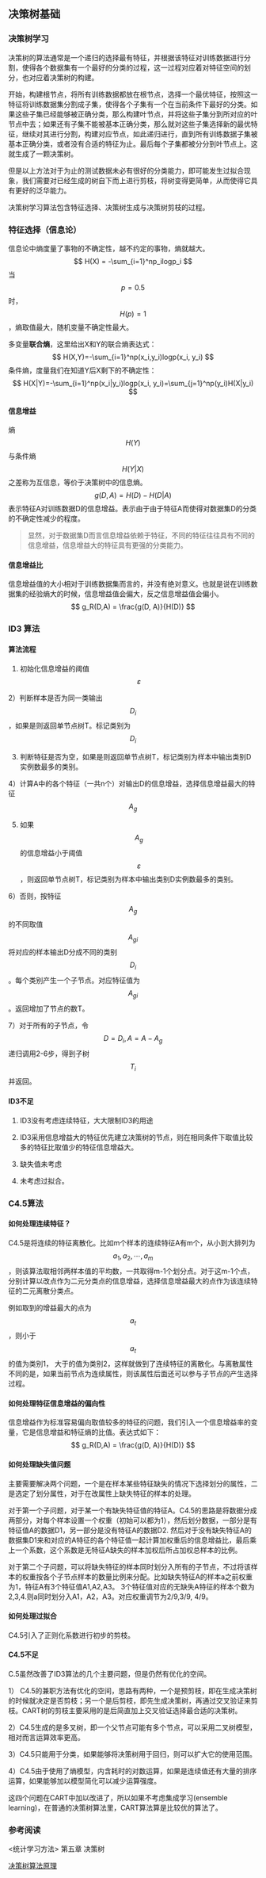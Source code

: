 ## 决策树基础
### 决策树学习
决策树的算法通常是一个递归的选择最有特征，并根据该特征对训练数据进行分割，使得各个数据集有一个最好的分类的过程，这一过程对应着对特征空间的划分，也对应着决策树的构建。

开始，构建根节点，将所有训练数据都放在根节点，选择一个最优特征，按照这一特征将训练数据集分割成子集，使得各个子集有一个在当前条件下最好的分类。如果这些子集已经能够被正确分类，那么构建叶节点，并将这些子集分到所对应的叶节点中去；如果还有子集不能被基本正确分类，那么就对这些子集选择新的最优特征，继续对其进行分割，构建对应节点，如此递归进行，直到所有训练数据子集被基本正确分类，或者没有合适的特征为止。最后每个子集都被分分到叶节点上。这就生成了一颗决策树。

但是以上方法对于为止的测试数据未必有很好的分类能力，即可能发生过拟合现象，我们需要对已经生成的树自下而上进行剪枝，将树变得更简单，从而使得它具有更好的泛华能力。

决策树学习算法包含特征选择、决策树生成与决策树剪枝的过程。

### 特征选择（信息论）
信息论中熵度量了事物的不确定性，越不约定的事物，熵就越大。
$$
H(X) = -\sum_{i=1}^np_ilogp_i
$$
当$$p=0.5$$时，$$H(p)=1$$，熵取值最大，随机变量不确定性最大。

多变量**联合熵**，这里给出X和Y的联合熵表达式：
$$
H(X,Y)=-\sum_{i=1}^np(x_i,y_i)logp(x_i, y_i)
$$
条件熵，度量我们在知道Y后X剩下的不确定性：
$$
H(X|Y)=-\sum_{i=1}^np(x_i|y_i)logp(x_i, y_i)=\sum_{j=1}^np(y_i)H(X|y_i)
$$

#### 信息增益
熵$$H(Y)$$与条件熵$$H(Y|X)$$之差称为互信息，等价于决策树中的信息熵。
$$
g(D, A) = H(D) - H(D|A)
$$
表示特征A对训练数据D的信息增益。表示由于由于特征A而使得对数据集D的分类的不确定性减少的程度。
> 显然，对于数据集D而言信息增益依赖于特征，不同的特征往往具有不同的信息增益，信息增益大的特征具有更强的分类能力。

#### 信息增益比
信息增益值的大小相对于训练数据集而言的，并没有绝对意义。也就是说在训练数据集的经验熵大的时候，信息增益值会偏大，反之信息增益值会偏小。
$$
g_R(D,A) = \frac{g(D, A)}{H(D)}
$$

### ID3 算法
#### 算法流程
1) 初始化信息增益的阈值$$\varepsilon$$

2）判断样本是否为同一类输出$$D_i$$，如果是则返回单节点树T。标记类别为$$D_i$$

3) 判断特征是否为空，如果是则返回单节点树T，标记类别为样本中输出类别D实例数最多的类别。

4）计算A中的各个特征（一共n个）对输出D的信息增益，选择信息增益最大的特征$$A_g$$

5) 如果$$A_g$$的信息增益小于阈值$$\varepsilon$$，则返回单节点树T，标记类别为样本中输出类别D实例数最多的类别。

6）否则，按特征$$A_g$$的不同取值$$A_{gi}$$将对应的样本输出D分成不同的类别$$D_i$$。每个类别产生一个子节点。对应特征值为$$A_{gi}$$。返回增加了节点的数T。

7）对于所有的子节点，令$$D=D_i,A=A−{A_g}$$递归调用2-6步，得到子树$$T_i$$并返回。

#### ID3不足
1) ID3没有考虑连续特征，大大限制ID3的用途

2) ID3采用信息增益大的特征优先建立决策树的节点，则在相同条件下取值比较多的特征比取值少的特征信息增益大。

3) 缺失值未考虑

4) 未考虑过拟合。

### C4.5算法

#### 如何处理连续特征？

C4.5是将连续的特征离散化。比如m个样本的连续特征A有m个，从小到大排列为$$a_1, a_2,\cdots,a_m$$，则该算法取相邻两样本值的平均数，一共取得m-1个划分点。对于这m-1个点，分别计算以改点作为二元分类点的信息增益，选择信息增益最大的点作为该连续特征的二元离散分类点。

例如取到的增益最大的点为$$a_t$$，则小于$$a_t$$的值为类别1， 大于的值为类别2，这样就做到了连续特征的离散化。与离散属性不同的是，如果当前节点为连续属性，则该属性后面还可以参与子节点的产生选择过程。

#### 如何处理特征信息增益的偏向性

信息增益作为标准容易偏向取值较多的特征的问题，我们引入一个信息增益率的变量，它是信息增益和特征熵的比值。表达式如下：
$$
g_R(D,A) = \frac{g(D, A)}{H(D)}
$$

#### 如何处理缺失值问题

主要需要解决两个问题，一个是在样本某些特征缺失的情况下选择划分的属性，二是选定了划分属性，对于在改属性上缺失特征的样本的处理。

对于第一个子问题，对于某一个有缺失特征值的特征A。C4.5的思路是将数据分成两部分，对每个样本设置一个权重（初始可以都为1），然后划分数据，一部分是有特征值A的数据D1，另一部分是没有特征A的数据D2. 然后对于没有缺失特征A的数据集D1来和对应的A特征的各个特征值一起计算加权重后的信息增益比，最后乘上一个系数，这个系数是无特征A缺失的样本加权后所占加权总样本的比例。

对于第二个子问题，可以将缺失特征的样本同时划分入所有的子节点，不过将该样本的权重按各个子节点样本的数量比例来分配。比如缺失特征A的样本a之前权重为1，特征A有3个特征值A1,A2,A3。 3个特征值对应的无缺失A特征的样本个数为2,3,4.则a同时划分入A1，A2，A3。对应权重调节为2/9,3/9, 4/9。

#### 如何处理过拟合

C4.5引入了正则化系数进行初步的剪枝。

#### C4.5不足

C.5虽然改善了ID3算法的几个主要问题，但是仍然有优化的空间。

1） C4.5的兼职方法有优化的空间，思路有两种，一个是预剪枝，即在生成决策树的时候就决定是否剪枝；另一个是后剪枝，即先生成决策树，再通过交叉验证来剪枝。CART树的剪枝主要采用的是后简直加上交叉验证选择最合适的决策树。

2）C4.5生成的是多叉树，即一个父节点可能有多个节点，可以采用二叉树模型，相对而言运算效率更高。

3）C4.5只能用于分类，如果能够将决策树用于回归，则可以扩大它的使用范围。

4）C4.5由于使用了熵模型，内含耗时的对数运算，如果是连续值还有大量的排序运算，如果能够加以模型简化可以减少运算强度。

这四个问题在CART中加以改进了，所以如果不考虑集成学习(ensemble learning)，在普通的决策树算法里，CART算法算是比较优的算法了。



### 参考阅读

<统计学习方法> 第五章 决策树

[决策树算法原理](http://www.cnblogs.com/pinard/p/6050306.html)






